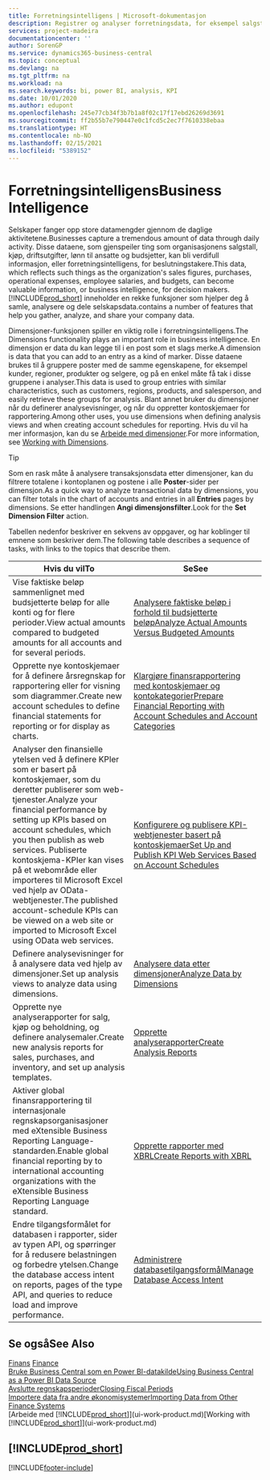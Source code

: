 ```yaml
---
title: Forretningsintelligens | Microsoft-dokumentasjon
description: Registrer og analyser forretningsdata, for eksempel salgstall, kjøp, driftsutgifter, lønn til ansatte og budsjetter, som kan være verdifull informasjon for forretningsintelligens eller beslutningstaking.
services: project-madeira
documentationcenter: ''
author: SorenGP
ms.service: dynamics365-business-central
ms.topic: conceptual
ms.devlang: na
ms.tgt_pltfrm: na
ms.workload: na
ms.search.keywords: bi, power BI, analysis, KPI
ms.date: 10/01/2020
ms.author: edupont
ms.openlocfilehash: 245e77cb34f3b7b1a8f02c17f17ebd26269d3691
ms.sourcegitcommit: ff2b55b7e790447e0c1fcd5c2ec7f7610338ebaa
ms.translationtype: HT
ms.contentlocale: nb-NO
ms.lasthandoff: 02/15/2021
ms.locfileid: "5389152"
---
```

# <a name="business-intelligence"></a><span data-ttu-id="5a426-103">Forretningsintelligens</span><span class="sxs-lookup"><span data-stu-id="5a426-103">Business Intelligence</span></span>
<span data-ttu-id="5a426-104">Selskaper fanger opp store datamengder gjennom de daglige aktivitetene.</span><span class="sxs-lookup"><span data-stu-id="5a426-104">Businesses capture a tremendous amount of data through daily activity.</span></span> <span data-ttu-id="5a426-105">Disse dataene, som gjenspeiler ting som organisasjonens salgstall, kjøp, driftsutgifter, lønn til ansatte og budsjetter, kan bli verdifull informasjon, eller forretningsintelligens, for beslutningstakere.</span><span class="sxs-lookup"><span data-stu-id="5a426-105">This data, which reflects such things as the organization's sales figures, purchases, operational expenses, employee salaries, and budgets, can become valuable information, or business intelligence, for decision makers.</span></span> [!INCLUDE[prod_short](includes/prod_short.md)] <span data-ttu-id="5a426-106">inneholder en rekke funksjoner som hjelper deg å samle, analysere og dele selskapsdata.</span><span class="sxs-lookup"><span data-stu-id="5a426-106">contains a number of features that help you gather, analyze, and share your company data.</span></span>

<span data-ttu-id="5a426-107">Dimensjoner-funksjonen spiller en viktig rolle i forretningsintelligens.</span><span class="sxs-lookup"><span data-stu-id="5a426-107">The Dimensions functionality plays an important role in business intelligence.</span></span> <span data-ttu-id="5a426-108">En dimensjon er data du kan legge til i en post som et slags merke.</span><span class="sxs-lookup"><span data-stu-id="5a426-108">A dimension is data that you can add to an entry as a kind of marker.</span></span> <span data-ttu-id="5a426-109">Disse dataene brukes til å gruppere poster med de samme egenskapene, for eksempel kunder, regioner, produkter og selgere, og på en enkel måte få tak i disse gruppene i analyser.</span><span class="sxs-lookup"><span data-stu-id="5a426-109">This data is used to group entries with similar characteristics, such as customers, regions, products, and salesperson, and easily retrieve these groups for analysis.</span></span> <span data-ttu-id="5a426-110">Blant annet bruker du dimensjoner når du definerer analysevisninger, og når du oppretter kontoskjemaer for rapportering.</span><span class="sxs-lookup"><span data-stu-id="5a426-110">Among other uses, you use dimensions  when defining analysis views and when creating account schedules for reporting.</span></span> <span data-ttu-id="5a426-111">Hvis du vil ha mer informasjon, kan du se [Arbeide med dimensjoner](finance-dimensions.md).</span><span class="sxs-lookup"><span data-stu-id="5a426-111">For more information, see [Working with Dimensions](finance-dimensions.md).</span></span>

> [!TIP]
> <span data-ttu-id="5a426-112">Som en rask måte å analysere transaksjonsdata etter dimensjoner, kan du filtrere totalene i kontoplanen og postene i alle **Poster**-sider per dimensjon.</span><span class="sxs-lookup"><span data-stu-id="5a426-112">As a quick way to analyze transactional data by dimensions, you can filter totals in the chart of accounts and entries in all **Entries** pages by dimensions.</span></span> <span data-ttu-id="5a426-113">Se etter handlingen **Angi dimensjonsfilter**.</span><span class="sxs-lookup"><span data-stu-id="5a426-113">Look for the **Set Dimension Filter** action.</span></span>  

<span data-ttu-id="5a426-114">Tabellen nedenfor beskriver en sekvens av oppgaver, og har koblinger til emnene som beskriver dem.</span><span class="sxs-lookup"><span data-stu-id="5a426-114">The following table describes a sequence of tasks, with links to the topics that describe them.</span></span>  

| <span data-ttu-id="5a426-115">Hvis du vil</span><span class="sxs-lookup"><span data-stu-id="5a426-115">To</span></span> | <span data-ttu-id="5a426-116">Se</span><span class="sxs-lookup"><span data-stu-id="5a426-116">See</span></span> |
| --- | --- |
|<span data-ttu-id="5a426-117">Vise faktiske beløp sammenlignet med budsjetterte beløp for alle konti og for flere perioder.</span><span class="sxs-lookup"><span data-stu-id="5a426-117">View actual amounts compared to budgeted amounts for all accounts and for several periods.</span></span>|[<span data-ttu-id="5a426-118">Analysere faktiske beløp i forhold til budsjetterte beløp</span><span class="sxs-lookup"><span data-stu-id="5a426-118">Analyze Actual Amounts Versus Budgeted Amounts</span></span>](bi-how-analyze-actual-versus-budget.md)|
|<span data-ttu-id="5a426-119">Opprette nye kontoskjemaer for å definere årsregnskap for rapportering eller for visning som diagrammer.</span><span class="sxs-lookup"><span data-stu-id="5a426-119">Create new account schedules to define financial statements for reporting or for display as charts.</span></span>|[<span data-ttu-id="5a426-120">Klargjøre finansrapportering med kontoskjemaer og kontokategorier</span><span class="sxs-lookup"><span data-stu-id="5a426-120">Prepare Financial Reporting with Account Schedules and Account Categories</span></span>](bi-how-work-account-schedule.md)|
|<span data-ttu-id="5a426-121">Analyser den finansielle ytelsen ved å definere KPIer som er basert på kontoskjemaer, som du deretter publiserer som web-tjenester.</span><span class="sxs-lookup"><span data-stu-id="5a426-121">Analyze your financial performance by setting up KPIs based on account schedules, which you then publish as web services.</span></span> <span data-ttu-id="5a426-122">Publiserte kontoskjema-KPIer kan vises på et webområde eller importeres til Microsoft Excel ved hjelp av OData-webtjenester.</span><span class="sxs-lookup"><span data-stu-id="5a426-122">The published account-schedule KPIs can be viewed on a web site or imported to Microsoft Excel using OData web services.</span></span>|[<span data-ttu-id="5a426-123">Konfigurere og publisere KPI-webtjenester basert på kontoskjemaer</span><span class="sxs-lookup"><span data-stu-id="5a426-123">Set Up and Publish KPI Web Services Based on Account Schedules</span></span>](bi-how-to-set-up-and-publish-kpi-web-services-based-on-account-schedules.md)|
|<span data-ttu-id="5a426-124">Definere analysevisninger for å analysere data ved hjelp av dimensjoner.</span><span class="sxs-lookup"><span data-stu-id="5a426-124">Set up analysis views to analyze data using dimensions.</span></span>|[<span data-ttu-id="5a426-125">Analysere data etter dimensjoner</span><span class="sxs-lookup"><span data-stu-id="5a426-125">Analyze Data by Dimensions</span></span>](bi-how-analyze-data-dimension.md)|
|<span data-ttu-id="5a426-126">Opprette nye analyserapporter for salg, kjøp og beholdning, og definere analysemaler.</span><span class="sxs-lookup"><span data-stu-id="5a426-126">Create new analysis reports for sales, purchases, and inventory, and set up analysis templates.</span></span>|[<span data-ttu-id="5a426-127">Opprette analyserapporter</span><span class="sxs-lookup"><span data-stu-id="5a426-127">Create Analysis Reports</span></span>](bi-how-create-analysis-views-reports.md)|
|<span data-ttu-id="5a426-128">Aktiver global finansrapportering til internasjonale regnskapsorganisasjoner med eXtensible Business Reporting Language-standarden.</span><span class="sxs-lookup"><span data-stu-id="5a426-128">Enable global financial reporting by to international accounting organizations with the eXtensible Business Reporting Language standard.</span></span>|[<span data-ttu-id="5a426-129">Opprette rapporter med XBRL</span><span class="sxs-lookup"><span data-stu-id="5a426-129">Create Reports with XBRL</span></span>](bi-create-reports-with-xbrl.md)|
|<span data-ttu-id="5a426-130">Endre tilgangsformålet for databasen i rapporter, sider av typen API, og spørringer for å redusere belastningen og forbedre ytelsen.</span><span class="sxs-lookup"><span data-stu-id="5a426-130">Change the database access intent on reports, pages of the type API, and queries to reduce load and improve performance.</span></span>|[<span data-ttu-id="5a426-131">Administrere databasetilgangsformål</span><span class="sxs-lookup"><span data-stu-id="5a426-131">Manage Database Access Intent</span></span>](admin-data-access-intent.md)|

## <a name="see-also"></a><span data-ttu-id="5a426-132">Se også</span><span class="sxs-lookup"><span data-stu-id="5a426-132">See Also</span></span>
<span data-ttu-id="5a426-133">[Finans](finance.md)  </span><span class="sxs-lookup"><span data-stu-id="5a426-133">[Finance](finance.md)  </span></span>  
[<span data-ttu-id="5a426-134">Bruke Business Central som en Power BI-datakilde</span><span class="sxs-lookup"><span data-stu-id="5a426-134">Using Business Central as a Power BI Data Source</span></span>](across-how-use-financials-data-source-powerbi.md)  
[<span data-ttu-id="5a426-135">Avslutte regnskapsperioder</span><span class="sxs-lookup"><span data-stu-id="5a426-135">Closing Fiscal Periods</span></span>](year-close-years-periods.md)  
[<span data-ttu-id="5a426-136">Importere data fra andre økonomisystemer</span><span class="sxs-lookup"><span data-stu-id="5a426-136">Importing Data from Other Finance Systems</span></span>](across-import-data-configuration-packages.md)  
<span data-ttu-id="5a426-137">[Arbeide med [!INCLUDE[prod_short](includes/prod_short.md)]](ui-work-product.md)</span><span class="sxs-lookup"><span data-stu-id="5a426-137">[Working with [!INCLUDE[prod_short](includes/prod_short.md)]](ui-work-product.md)</span></span>

## [!INCLUDE[prod_short](includes/free_trial_md.md)]  


[!INCLUDE[footer-include](includes/footer-banner.md)]